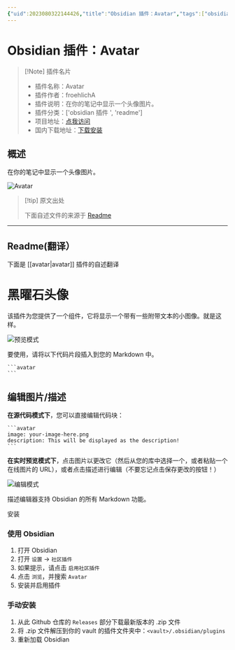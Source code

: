 ```yaml
---
{"uid":2023080322144426,"title":"Obsidian 插件：Avatar","tags":["obsidian插件","readme"],"description":"在你的笔记中显示一个头像图片。","author":"AI","type":"readme","draft":false,"editable":false,"modified":20230101000000,"dg-publish":true,"permalink":"/lake-of-knowledge/10-obsidian/obsidian/readme/avatar-readme/","dgPassFrontmatter":true}
---
```



# Obsidian 插件：Avatar

> [!Note] 插件名片
> - 插件名称：Avatar
> - 插件作者：froehlichA
> - 插件说明：在你的笔记中显示一个头像图片。
> - 插件分类：['obsidian 插件 ', 'readme']
> - 项目地址：[点我访问](https://github.com/froehlichA/obsidian-avatar)
> - 国内下载地址：[下载安装](https://pkmer.cn/products/plugin/pluginMarket/?avatar)

## 概述

在你的笔记中显示一个头像图片。

![Avatar](https://cdn.pkmer.cn/covers/avatar.png!pkmer)

> [!tip] 原文出处
>
>下面自述文件的来源于 [Readme](https://ghproxy.net/https://raw.githubusercontent.com/froehlichA/obsidian-avatar/master/README.md)
>

---

## Readme(翻译）

下面是 [[avatar\|avatar]] 插件的自述翻译

# 黑曜石头像

该插件为您提供了一个组件，它将显示一个带有一些附带文本的小图像。就是这样。

![预览模式](./docs/avatar_preview.PNG)

要使用，请将以下代码片段插入到您的 Markdown 中。

````
```avatar
```
````

## 编辑图片/描述

**在源代码模式下**，您可以直接编辑代码块：

````
```avatar
image: your-image-here.png
description: This will be displayed as the description!
```
````

**在实时预览模式下**，点击图片以更改它（然后从您的库中选择一个，或者粘贴一个在线图片的 URL），或者点击描述进行编辑（不要忘记点击保存更改的按钮！）

![编辑模式](./docs/avatar_edit.PNG)

描述编辑器支持 Obsidian 的所有 Markdown 功能。

安装

### 使用 Obsidian

1. 打开 Obsidian
2. 打开 `设置` -> `社区插件`
3. 如果提示，请点击 `启用社区插件`
4. 点击 `浏览`，并搜索 `Avatar`
5. 安装并启用插件

### 手动安装

1. 从此 Github 仓库的 `Releases` 部分下载最新版本的 .zip 文件
2. 将 .zip 文件解压到你的 vault 的插件文件夹中：`<vault>/.obsidian/plugins`
3. 重新加载 Obsidian



